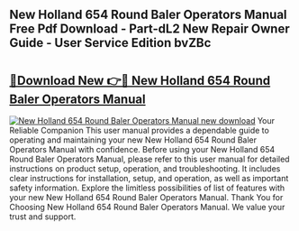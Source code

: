 ## New Holland 654 Round Baler Operators Manual Free Pdf Download - Part-dL2 New Repair Owner Guide - User Service Edition bvZBc

# <h2><a href="http://bc95126.oget.top/?id=New+Holland+654+Round+Baler+Operators+Manual">🔗Download New 👉🔴 New Holland 654 Round Baler Operators Manual</a></h2>

[![New Holland 654 Round Baler Operators Manual new download](https://i.imgur.com/5g1atiW.png)](http://bc95126.oget.top/?id=New+Holland+654+Round+Baler+Operators+Manual)
Your Reliable Companion This user manual provides a dependable guide to operating and maintaining your new New Holland 654 Round Baler Operators Manual with confidence. Before using your New Holland 654 Round Baler Operators Manual, please refer to this user manual for detailed instructions on product setup, operation, and troubleshooting. It includes clear instructions for installation, setup, and operation, as well as important safety information. Explore the limitless possibilities of list of features with your new New Holland 654 Round Baler Operators Manual. Thank You for Choosing New Holland 654 Round Baler Operators Manual. We value your trust and support.
